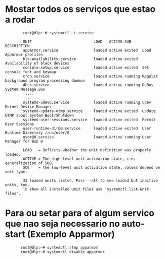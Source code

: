 # Mostar todos os serviços que estao a rodar

            root@dlp:~# systemctl -t service
            
            UNIT                            LOAD   ACTIVE SUB     DESCRIPTION
            apparmor.service                loaded active exited  Load AppArmor profiles
            blk-availability.service        loaded active exited  Availability of block devices
            console-setup.service           loaded active exited  Set console font and keymap
            cron.service                    loaded active running Regular background program processing daemon
            dbus.service                    loaded active running D-Bus System Message Bus
            .....
            .....
            systemd-udevd.service           loaded active running udev Kernel Device Manager
            systemd-update-utmp.service     loaded active exited  Update UTMP about System Boot/Shutdown
            systemd-user-sessions.service   loaded active exited  Permit User Sessions
            user-runtime-dir@0.service      loaded active exited  User Runtime Directory /run/user/0
            user@0.service                  loaded active running User Manager for UID 0

            LOAD   = Reflects whether the unit definition was properly loaded.
            ACTIVE = The high-level unit activation state, i.e. generalization of SUB.
            SUB    = The low-level unit activation state, values depend on unit type.

            33 loaded units listed. Pass --all to see loaded but inactive units, too.
            To show all installed unit files use 'systemctl list-unit-files'.

# Para ou setar para of algum servico que nao seja necessario no auto-start (Exemplo Apparmor)

           root@dlp:~# systemctl stop apparmor
           root@dlp:~# systemctl disable apparmor
 